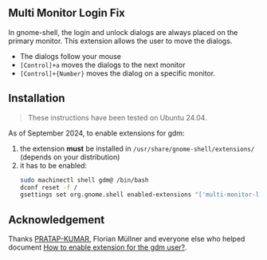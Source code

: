 ## Multi Monitor Login Fix

In gnome-shell, the login and unlock dialogs are always placed on the primary monitor. This extension allows the user
to move the dialogs.

* The dialogs follow your mouse
* `[Control]+a` moves the dialogs to the next monitor
* `[Control]+{Number}` moves the dialog on a specific monitor.

## Installation

> These instructions have been tested on Ubuntu 24.04. 

As of September 2024, to enable extensions for gdm:
1. the extension **must** be installed in `/usr/share/gnome-shell/extensions/` (depends on your distribution)
2. it has to be enabled:
    ```bash
    sudo machinectl shell gdm@ /bin/bash
    dconf reset -f /
    gsettings set org.gnome.shell enabled-extensions "['multi-monitor-login@derflocki.github.com']"
    ```

## Acknowledgement

Thanks [PRATAP-KUMAR](https://github.com/PRATAP-KUMAR), Florian Müllner and everyone else who helped document [How to enable extension for the gdm user?](https://discourse.gnome.org/t/how-to-enable-extension-for-the-gdm-user/18140).  
